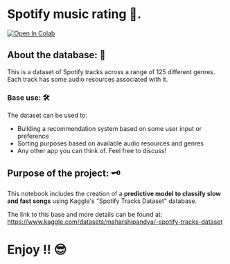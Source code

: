 # Spotify music rating 🎵.
<a href="https://colab.research.google.com/github/CaioLDias/Music_Classifier_Spotify/blob/main/Music_Classifier_Spotify.ipynb" target="_parent"><img src="https://colab.research.google.com/assets/colab-badge.svg" alt="Open In Colab"/></a>

## **About the database:** 🎲
This is a dataset of Spotify tracks across a range of 125 different genres. Each track has some audio resources associated with it.

### **Base use:** 🛠️
The dataset can be used to:

- Building a recommendation system based on some user input or preference
- Sorting purposes based on available audio resources and genres
- Any other app you can think of. Feel free to discuss!

## **Purpose of the project:** 🗝️

This notebook includes the creation of a **predictive model to classify slow and fast songs** using Kaggle's "Spotify Tracks Dataset" database.

The link to this base and more details can be found at:
https://www.kaggle.com/datasets/maharshipandya/-spotify-tracks-dataset

# Enjoy !! 😎
